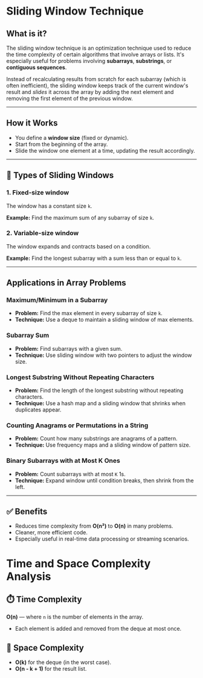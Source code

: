 #  Sliding Window Technique

##  What is it?

The sliding window technique is an optimization technique used to reduce the time complexity of certain algorithms that involve arrays or lists. It's especially useful for problems involving **subarrays**, **substrings**, or **contiguous sequences**.

Instead of recalculating results from scratch for each subarray (which is often inefficient), the sliding window keeps track of the current window's result and *slides* it across the array by adding the next element and removing the first element of the previous window.

---

##  How it Works

- You define a **window size** (fixed or dynamic).
- Start from the beginning of the array.
- Slide the window one element at a time, updating the result accordingly.

---

## 🔧 Types of Sliding Windows

### 1. Fixed-size window
The window has a constant size `k`.

**Example:** Find the maximum sum of any subarray of size `k`.

### 2. Variable-size window
The window expands and contracts based on a condition.

**Example:** Find the longest subarray with a sum less than or equal to `k`.

---

##  Applications in Array Problems

###  Maximum/Minimum in a Subarray
- **Problem:** Find the max element in every subarray of size `k`.
- **Technique:** Use a deque to maintain a sliding window of max elements.

###  Subarray Sum
- **Problem:** Find subarrays with a given sum.
- **Technique:** Use sliding window with two pointers to adjust the window size.

###  Longest Substring Without Repeating Characters
- **Problem:** Find the length of the longest substring without repeating characters.
- **Technique:** Use a hash map and a sliding window that shrinks when duplicates appear.

### Counting Anagrams or Permutations in a String
- **Problem:** Count how many substrings are anagrams of a pattern.
- **Technique:** Use frequency maps and a sliding window of pattern size.

###  Binary Subarrays with at Most K Ones
- **Problem:** Count subarrays with at most `K` 1s.
- **Technique:** Expand window until condition breaks, then shrink from the left.

---

## ✅ Benefits

- Reduces time complexity from **O(n²)** to **O(n)** in many problems.
- Cleaner, more efficient code.
- Especially useful in real-time data processing or streaming scenarios.


# Time and Space Complexity Analysis

## ⏱️ Time Complexity
**O(n)** — where `n` is the number of elements in the array.

- Each element is added and removed from the deque at most once.

## 📀 Space Complexity
- **O(k)** for the deque (in the worst case).
- **O(n - k + 1)** for the result list.
